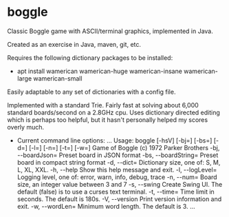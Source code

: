 # boggle
Classic Boggle game with ASCII/terminal graphics, implemented in Java.

Created as an exercise in Java, maven, git, etc.  

Requires the following dictionary packages to be installed:

* apt install wamerican wamerican-huge wamerican-insane wamerican-large wamerican-small

Easily adaptable to any set of dictionaries with a config file.

Implemented with a standard Trie.  Fairly fast at solving about 6,000 standard boards/second on a 2.8GHz cpu.  Uses dictionary directed editing which is perhaps too helpful, but it hasn't personally helped my scores overly much.

* Current command line options:
...
Usage: boggle [-hsV] [-bj=<boardJson>] [-bs=<boardString>] [-d=<dictSize>]
              [-l=<logLevel>] [-n=<N>] [-t=<time>] [-w=<wordLen>]
Game of Boggle (c) 1972 Parker Brothers
      -bj, --boardJson=<boardJson>
                            Preset board in JSON format
      -bs, --boardString=<boardString>
                            Preset board in compact string format
  -d, --dict=<dictSize>     Dictionary size, one of: S, M, L, XL, XXL.
  -h, --help                Show this help message and exit.
  -l, --logLevel=<logLevel> Logging level, one of: error, warn, info, debug,
                              trace
  -n, --num=<N>             Board size, an integer value between 3 and 7
  -s, --swing               Create Swing UI.  The default (false) is to use a
                              curses text terminal.
  -t, --time=<time>         Time limit in seconds.  The default is 180s.
  -V, --version             Print version information and exit.
  -w, --wordLen=<wordLen>   Minimum word length.  The default is 3.
...
